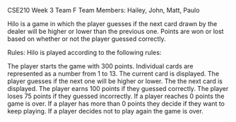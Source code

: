 CSE210 Week 3 Team F
Team Members: Hailey, John, Matt, Paulo


Hilo is a game in which the player guesses if the next card drawn by the dealer will be higher or lower than the previous one. Points are won or lost based on whether or not the player guessed correctly.

Rules:
Hilo is played according to the following rules:

  The player starts the game with 300 points.
  Individual cards are represented as a number from 1 to 13.
  The current card is displayed.
  The player guesses if the next one will be higher or lower.
  The the next card is displayed.
  The player earns 100 points if they guessed correctly.
  The player loses 75 points if they guessed incorrectly.
  If a player reaches 0 points the game is over.
  If a player has more than 0 points they decide if they want to keep playing.
  If a player decides not to play again the game is over.
